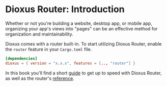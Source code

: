 # Dioxus Router: Introduction
Whether or not you're building a website, desktop app, or mobile app, organizing your app's views into "pages" can be an effective method for organization and maintainability. 

Dioxus comes with a router built-in. To start utilizing Dioxus Router, enable the ``router`` feature in your ``Cargo.toml`` file.
```toml
[dependencies]
dioxus = { version = "x.x.x", features = [.., "router"] }
```

In this book you'll find a short [guide](./guide/index.md) to get up to speed with Dioxus Router, as well as the router's [reference](./reference/index.md).